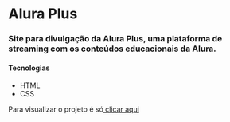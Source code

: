 # Alura Plus

<h3>Site para divulgação da Alura Plus, uma plataforma de streaming com os conteúdos educacionais da Alura.</h3>

<h4>Tecnologias</h4>
<ul> 
<li>HTML</li>
<li>CSS</li>
</ul>

<p>Para visualizar o projeto é só<a href="https://alura-plus-u5c3.vercel.app/"> clicar aqui</a></p>
